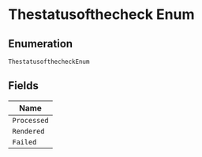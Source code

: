 
# Thestatusofthecheck Enum

## Enumeration

`ThestatusofthecheckEnum`

## Fields

| Name |
|  --- |
| `Processed` |
| `Rendered` |
| `Failed` |

